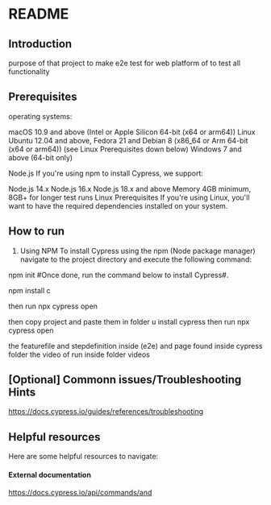 # README #

## Introduction
purpose of that project to make e2e test for  web platform of  to test all functionality

## Prerequisites
operating systems:

macOS 10.9 and above (Intel or Apple Silicon 64-bit (x64 or arm64))
Linux Ubuntu 12.04 and above, Fedora 21 and Debian 8 (x86_64 or Arm 64-bit (x64 or arm64)) (see Linux Prerequisites down below)
Windows 7 and above (64-bit only)
 
Node.js
If you're using npm to install Cypress, we support:

Node.js 14.x
Node.js 16.x
Node.js 18.x and above
Memory
4GB minimum, 8GB+ for longer test runs
Linux Prerequisites
If you're using Linux, you'll want to have the required dependencies installed on your system.

## How to run
1. Using NPM
To install Cypress using the npm (Node package manager) navigate to the project directory and execute the following command:

npm init
#Once done, run the command below to install Cypress#.

npm install c

then 
run
npx cypress open

then copy project and paste them in folder u install cypress
then run
npx cypress open

the  featurefile and stepdefinition inside (e2e)  and page found inside cypress folder
the video of run inside folder videos


## [Optional] Commonn issues/Troubleshooting Hints
https://docs.cypress.io/guides/references/troubleshooting



## Helpful resources
Here are some helpful resources to navigate:


#### External documentation
https://docs.cypress.io/api/commands/and


